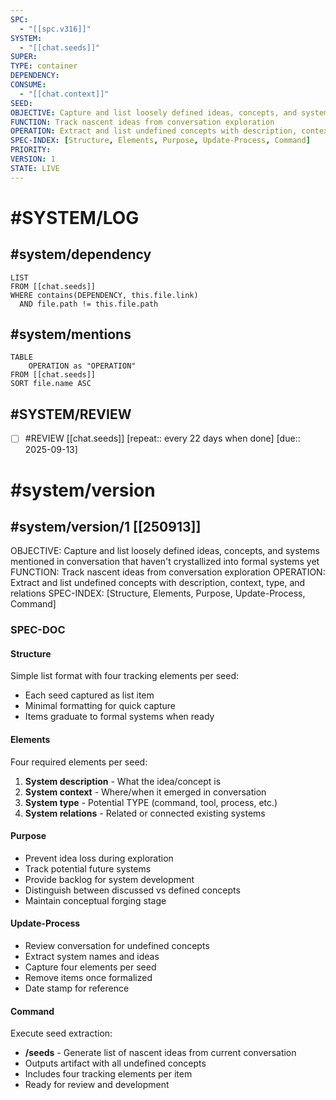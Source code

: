 ```yaml
---
SPC:
  - "[[spc.v316]]"
SYSTEM:
  - "[[chat.seeds]]"
SUPER:
TYPE: container
DEPENDENCY:
CONSUME:
  - "[[chat.context]]"
SEED:
OBJECTIVE: Capture and list loosely defined ideas, concepts, and systems mentioned in conversation that haven't crystallized into formal systems yet
FUNCTION: Track nascent ideas from conversation exploration
OPERATION: Extract and list undefined concepts with description, context, type, and relations
SPEC-INDEX: [Structure, Elements, Purpose, Update-Process, Command]
PRIORITY:
VERSION: 1
STATE: LIVE
---
```

# #SYSTEM/LOG
## #system/dependency
```dataview
LIST
FROM [[chat.seeds]]
WHERE contains(DEPENDENCY, this.file.link)
  AND file.path != this.file.path
```
## #system/mentions
```dataview
TABLE
    OPERATION as "OPERATION"
FROM [[chat.seeds]]
SORT file.name ASC
```
## #SYSTEM/REVIEW
- [ ] #REVIEW [[chat.seeds]]  [repeat:: every 22 days when done]  [due:: 2025-09-13]
# #system/version
## #system/version/1 [[250913]]
OBJECTIVE: Capture and list loosely defined ideas, concepts, and systems mentioned in conversation that haven't crystallized into formal systems yet
FUNCTION: Track nascent ideas from conversation exploration
OPERATION: Extract and list undefined concepts with description, context, type, and relations
SPEC-INDEX: [Structure, Elements, Purpose, Update-Process, Command]

### SPEC-DOC

#### Structure
Simple list format with four tracking elements per seed:
- Each seed captured as list item
- Minimal formatting for quick capture
- Items graduate to formal systems when ready

#### Elements
Four required elements per seed:
1. **System description** - What the idea/concept is
2. **System context** - Where/when it emerged in conversation
3. **System type** - Potential TYPE (command, tool, process, etc.)
4. **System relations** - Related or connected existing systems

#### Purpose
- Prevent idea loss during exploration
- Track potential future systems
- Provide backlog for system development
- Distinguish between discussed vs defined concepts
- Maintain conceptual forging stage

#### Update-Process
- Review conversation for undefined concepts
- Extract system names and ideas
- Capture four elements per seed
- Remove items once formalized
- Date stamp for reference

#### Command
Execute seed extraction:
- **/seeds** - Generate list of nascent ideas from current conversation
- Outputs artifact with all undefined concepts
- Includes four tracking elements per item
- Ready for review and development